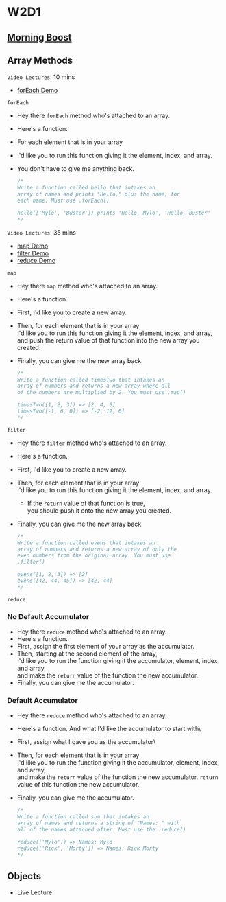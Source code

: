 # W2D1

## [Morning Boost]

## Array Methods

`Video Lectures`: 10 mins

- [forEach Demo]

`forEach`

- Hey there `forEach` method who's attached to an array.
- Here's a function.
- For each element that is in your array
- I'd like you to run this function giving it the element, index, and array.
- You don't have to give me anything back.

  ```js
  /* 
  Write a function called hello that intakes an 
  array of names and prints "Hello," plus the name, for
  each name. Must use .forEach()

  hello(['Mylo', 'Buster']) prints 'Hello, Mylo', 'Hello, Buster'
  */
  ```

`Video Lectures`: 35 mins

- [map Demo]
- [filter Demo]
- [reduce Demo]

`map`

- Hey there `map` method who's attached to an array.
- Here's a function.
- First, I'd like you to create a new array.
- Then, for each element that is in your array\
I'd like you to run this function giving it the element, index, and array,\
and push the return value of that function into the new array you created.
- Finally, you can give me the new array back.

  ```js
  /* 
  Write a function called timesTwo that intakes an
  array of numbers and returns a new array where all 
  of the numbers are multiplied by 2. You must use .map()

  timesTwo([1, 2, 3]) => [2, 4, 6]
  timesTwo([-1, 6, 0]) => [-2, 12, 0]
  */
  ```

`filter`

- Hey there `filter` method who's attached to an array.
- Here's a function.
- First, I'd like you to create a new array.
- Then, for each element that is in your array\
I'd like you to run this function giving it the element, index, and array.
  - If the `return` value of that function is true,\
  you should push it onto the new array you created.
- Finally, you can give me the new array back.

  ```js
  /* 
  Write a function called evens that intakes an
  array of numbers and returns a new array of only the
  even numbers from the original array. You must use
  .filter()

  evens([1, 2, 3]) => [2]
  evens([42, 44, 45]) => [42, 44]
  */
  ```

`reduce`

### No Default Accumulator

- Hey there `reduce` method who's attached to an array.
- Here's a function.
- First, assign the first element of your array as the accumulator.
- Then, starting at the second element of the array,\
I'd like you to run the function giving it the accumulator, element, index, and array,\
and make the `return` value of the function the new accumulator.
- Finally, you can give me the accumulator.

### Default Accumulator

- Hey there `reduce` method who's attached to an array.
- Here's a function. And what I'd like the accumulator to start with\
- First, assign what I gave you as the accumulator\
- Then, for each element that is in your array\
I'd like you to run the function giving it the accumulator, element, index, and array,\
and make the `return` value of the function the new accumulator.
`return` value of this function the new accumulator.
- Finally, you can give me the accumulator.

  ```js
  /* 
  Write a function called sum that intakes an
  array of names and returns a string of "Names: " with
  all of the names attached after. Must use the .reduce()

  reduce(['Mylo']) => Names: Mylo 
  reduce(['Rick', 'Morty']) => Names: Rick Morty 
  */
  ```

## Objects

- Live Lecture

<!-- Links per cohort -->
[Morning Boost]: https://open.appacademy.io/learn/js-py---aug-2022-cohort-1-online/week-2---intro-to-javascript/monday-morning-boost
[forEach Demo]: https://open.appacademy.io/learn/js-py---aug-2022-cohort-1-online/week-2---intro-to-javascript/for-each-demo
[map Demo]: https://open.appacademy.io/learn/js-py---aug-2022-cohort-1-online/week-2---intro-to-javascript/map-demo
[filter Demo]: https://open.appacademy.io/learn/js-py---aug-2022-cohort-1-online/week-2---intro-to-javascript/filter-demo
[reduce Demo]: https://open.appacademy.io/learn/js-py---aug-2022-cohort-1-online/week-2---intro-to-javascript/reduce-demo

<!-- Constant Links -->
